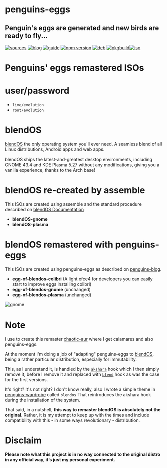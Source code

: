 penguins-eggs
=============

## Penguin&#39;s eggs are generated and new birds are ready to fly...
[![sources](https://img.shields.io/badge/github-sources-cyan)](https://github.com/pieroproietti/penguins-eggs)
[![blog](https://img.shields.io/badge/blog-penguin's%20eggs-cyan)](https://penguins-eggs.net)
[![guide](https://img.shields.io/badge/guide-penguin's%20eggs-cyan)](https://penguins-eggs.net/docs/Tutorial/eggs-users-guide)
[![npm version](https://img.shields.io/npm/v/penguins-eggs.svg)](https://npmjs.org/package/penguins-eggs)
[![deb](https://img.shields.io/badge/deb-packages-blue)](https://sourceforge.net/projects/penguins-eggs/files/DEBS)
[![pkgbuild](https://img.shields.io/badge/pkgbuild-packages-blue)](https://sourceforge.net/projects/penguins-eggs/files/PKGBUILD)[![iso](https://img.shields.io/badge/iso-images-cyan)](https://sourceforge.net/projects/penguins-eggs/files/ISOS)

# Penguins' eggs remastered ISOs

# user/password
* ```live/evolution```
* ```root/evolution```

# blendOS

[blendOS](https://blendos.co/) the only operating system you'll ever need. A seamless blend of all Linux distributions, Android apps and web apps.

blendOS ships the latest-and-greatest desktop environments, including GNOME 43.4 and KDE Plasma 5.27 without any modifications, giving you a vanilla experience, thanks to the Arch base!

# blendOS re-created by assemble
This ISOs are created using assemble and the standard procedure described on [blendOS Documentation](https://docs.blendos.co/docs/build-blend/building_blendos)

* **blendOS-gnome** 
* **blendOS-plasma**

# blendOS remastered with penguins-eggs
This ISOs are created using penguins-eggs as described on [penguins-blog](https://penguins-eggs.net/blog/build-blendos-image).

* **egg-of-blendos-colibri**  (A light xfce4 for developers you can easily start to improve eggs installing colibri)
* **egg-of-blendos-gnome** (unchanged)
* **egg-of-blendos-plasma** (unchanged)

![gnome](https://www.gnome.org/wp-content/uploads/2023/02/wgo-splash-40.webp)

# Note
I use to create this remaster [chaotic-aur](https://aur.chaotic.cx/) where I get calamares and also penguins-eggs.

At the moment I'm doing a job of "adapting" penguins-eggs to [blendOS](https://blendos.co/), being a rather particular distribution, especially for immutability.

This, as I understand it, is handled by the [`akshara`](https://github.com/blend-os/akshara) hook which I then simply remove it, before I remove it and replaced with [`blend`](https://github.com/blend-os/blend) hook as was the case for the first versions. 

It's right? It's not right? I don't know really, also I wrote a simple theme in [penguins-wardrobe](https://github.com/pieroproietti/penguins-wardrobe) called `blendos` That reintroduces the akshara hook during the installation of the system.

That said, in a nutshell, **this way to remaster blendOS is absolutely not the original**. Rather, it is my attempt to keep up with the times and include compatibility with this - in some ways revolutionary - distribution.

# Disclaim

__Please note what this project is in no way connected to the original distro in any official way, it’s just my personal experiment.__
